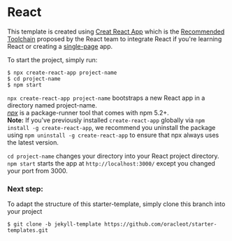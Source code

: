 # React
This template is created using [Creat React App](https://github.com/facebook/create-react-app) which is the [Recommended Toolchain](https://reactjs.org/docs/create-a-new-react-app.html#recommended-toolchains) proposed by the React team to integrate React if you're learning React or creating a [single-page](https://reactjs.org/docs/glossary.html#single-page-application) app.

To start the project, simply run:

    $ npx create-react-app project-name
    $ cd project-name
    $ npm start

`npx create-react-app project-name` bootstraps a new React app in a directory named project-name.   
_[npx](https://medium.com/@maybekatz/introducing-npx-an-npm-package-runner-55f7d4bd282b)_ is a package-runner tool that comes with npm 5.2+.   
**Note:** If you've previously installed `create-react-app` globally via `npm install -g create-react-app`, we recommend you uninstall the package using `npm uninstall -g create-react-app` to ensure that npx always uses the latest version.

`cd project-name` changes your directory into your React project directory.   
`npm start` starts the app at `http://localhost:3000/` except you changed your port from 3000.

### Next step:
To adapt the structure of this starter-template, simply clone this branch into your project

    $ git clone -b jekyll-template https://github.com/oracleot/starter-templates.git
